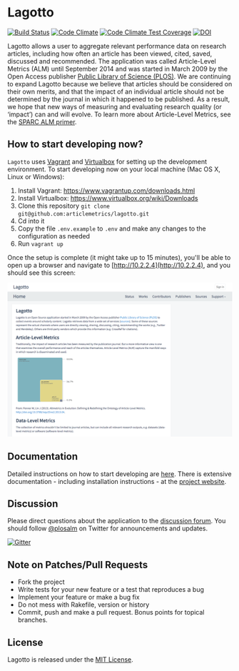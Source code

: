 # Lagotto

[![Build Status](https://travis-ci.org/articlemetrics/lagotto.png?branch=master)](https://travis-ci.org/articlemetrics/lagotto)
[![Code Climate](https://codeclimate.com/github/articlemetrics/lagotto.png)](https://codeclimate.com/github/articlemetrics/lagotto)
[![Code Climate Test Coverage](https://codeclimate.com/github/articlemetrics/lagotto/coverage.png)](https://codeclimate.com/github/articlemetrics/lagotto)
[![DOI](https://zenodo.org/badge/doi/10.5281/zenodo.20046.svg)](http://doi.org/10.5281/zenodo.20046)

Lagotto allows a user to aggregate relevant performance data on research articles, including how often an article has been viewed, cited, saved, discussed and recommended. The application was called Article-Level Metrics (ALM) until September 2014 and was started in March 2009 by the Open Access publisher [Public Library of Science (PLOS)](http://www.plos.org/). We are continuing to expand Lagotto because we believe that articles should be considered on their own merits, and that the impact of an individual article should not be determined by the journal in which it happened to be published. As a result, we hope that new ways of measuring and evaluating research quality (or ‘impact’) can and will evolve. To learn more about Article-Level Metrics, see the [SPARC ALM primer](http://www.sparc.arl.org/resource/sparc-article-level-metrics-primer).

## How to start developing now?

`Lagotto` uses [Vagrant](https://www.vagrantup.com/) and [Virtualbox](https://www.virtualbox.org/) for setting up the development environment. To start developing now on your local machine (Mac OS X, Linux or Windows):

1. Install Vagrant: https://www.vagrantup.com/downloads.html
1. Install Virtualbox: https://www.virtualbox.org/wiki/Downloads
2. Clone this repository `git clone git@github.com:articlemetrics/lagotto.git`
3. Cd into it
4. Copy the file `.env.example` to `.env` and make any changes to the configuration as needed
5. Run `vagrant up`

Once the setup is complete (it might take up to 15 minutes), you'll be able to open up a browser and navigate to [http://10.2.2.4](http://10.2.2.4), and you should see this screen:

![Lagotto screenshot](https://github.com/articlemetrics/lagotto/blob/master/public/images/start.png)

## Documentation

Detailed instructions on how to start developing are [here](https://github.com/articlemetrics/lagotto/blob/master/docs/installation.md). There is extensive documentation - including installation instructions - at the [project website](http://articlemetrics.github.io).

## Discussion
Please direct questions about the application to the [discussion forum](http://discuss.lagotto.io). You should follow [@plosalm](https://twitter.com/plosalm) on Twitter for announcements and updates.

[![Gitter](https://badges.gitter.im/Join%20Chat.svg)](https://gitter.im/articlemetrics/lagotto?utm_source=badge&utm_medium=badge&utm_campaign=pr-badge)

## Note on Patches/Pull Requests

* Fork the project
* Write tests for your new feature or a test that reproduces a bug
* Implement your feature or make a bug fix
* Do not mess with Rakefile, version or history
* Commit, push and make a pull request. Bonus points for topical branches.

## License
Lagotto is released under the [MIT License](https://github.com/articlemetrics/lagotto/blob/master/LICENSE.md).
